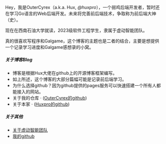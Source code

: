 Hey，我是OuterCyrex（a.k.a. Hux, _@huxpro_），一个弱鸡后端开发者，暂时还在学习Go语言的Web后端开发。未来将完善前后端技术，争取称为前后端大神（史）。

现在在西南石油大学就读，2023级软件工程学生，隶属于虚动智能团队。


真的很喜欢写程序和Galgame，这个博客的主题也是二者的结合，主要是想提供一个记录学习进度和Galgame感想录的小窝。


##### 关于博客Blog

- 博客是根据Hux大佬在github上的开源博客框架编写。
- 如上所述，这个博客的大部分篇幅可能是记录前后端学习。
- 为什么选择github？因为github提供的pages服务可以快速搭建一个所有人都能接入的网站。
- 关于我的仓库 · ([OuterCyrex的github](https://github.com/OuterCyrex/OuterCyrex.github.io))
- 关于本家 · ([Huxpro的github](https://github.com/Huxpro/huxpro.github.io))


##### 关于其他

- [关于虚动智能团队][1]
- [我的github][2]

<!--
- [我的bilibili][3] · 2024
-->


[1]: http://xdzn.club
[2]: http://github.com/OuterCyrex
[3]: https://space.bilibili.com/219624199?spm_id_from=333.1007.0.0
